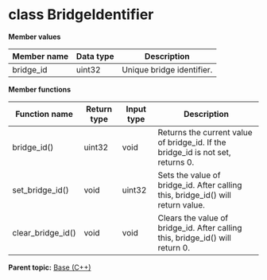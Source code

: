 # class BridgeIdentifier

 **Member values** 

|Member name|Data type|Description|
|-----------|---------|-----------|
|bridge\_id|uint32|Unique bridge identifier.|

 **Member functions** 

|Function name|Return type|Input type|Description|
|-------------|-----------|----------|-----------|
|bridge\_id\(\)|uint32|void|Returns the current value of bridge\_id. If the bridge\_id is not set, returns 0.|
|set\_bridge\_id\(\)|void|uint32|Sets the value of bridge\_id. After calling this, bridge\_id\(\) will return value.|
|clear\_bridge\_id\(\)|void|void|Clears the value of bridge\_id. After calling this, bridge\_id\(\) will return 0.|

**Parent topic:** [Base \(C++\)](../../summary_pages/Base.md)

